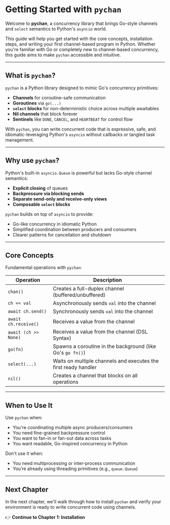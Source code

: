 # Getting Started with `pychan`

Welcome to **pychan**, a concurrency library that brings Go-style channels and `select` semantics to Python's `asyncio` world.

This guide will help you get started with the core concepts, installation steps, and writing your first channel-based program in Python. Whether you're familiar with Go or completely new to channel-based concurrency, this guide aims to make `pychan` accessible and intuitive.

---

## What is `pychan`?

`pychan` is a Python library designed to mimic Go's concurrency primitives:

* **Channels** for coroutine-safe communication
* **Goroutines** via `go(...)`
* **`select` blocks** for non-deterministic choice across multiple awaitables
* **Nil channels** that block forever
* **Sentinels** like `DONE`, `CANCEL`, and `HEARTBEAT` for control flow

With `pychan`, you can write concurrent code that is expressive, safe, and idiomatic-leveraging Python's `asyncio` without callbacks or tangled task management.

---

## Why use `pychan`?

Python's built-in `asyncio.Queue` is powerful but lacks Go-style channel semantics:

* **Explicit closing** of queues
* **Backpressure via blocking sends**
* **Separate send-only and receive-only views**
* **Composable `select` blocks**

`pychan` builds on top of `asyncio` to provide:

* Go-like concurrency in idiomatic Python
* Simplified coordination between producers and consumers
* Clearer patterns for cancellation and shutdown

---

## Core Concepts

Fundamental operations with `pychan`:

| Operation            | Description                                                     |
| -------------------- | --------------------------------------------------------------- |
| `chan()`             | Creates a full-duplex channel (buffered/unbuffered)             |
| `ch << val`          | Asynchronously sends `val` into the channel                     |
| `await ch.send()`    | Synchronously sends `val` into the channel                      |
| `await ch.receive()` | Receives a value from the channel                               |
| `await (ch >> None)` | Receives a value from the channel (DSL Syntax)                  |
| `go(fn)`             | Spawns a coroutine in the background (like Go's `go fn()`)      |
| `select(...)`        | Waits on multiple channels and executes the first ready handler |
| `nil()`              | Creates a channel that blocks on all operations                 |

---

## When to Use It

Use `pychan` when:

* You're coordinating multiple async producers/consumers
* You need fine-grained backpressure control
* You want to fan-in or fan-out data across tasks
* You want readable, Go-inspired concurrency in Python

Don't use it when:

* You need multiprocessing or inter-process communication
* You’re already using threading primitives (e.g., `queue.Queue`)

---

## Next Chapter

In the next chapter, we'll walk through how to install `pychan` and verify your environment is ready to write concurrent code using channels.

👉 **Continue to Chapter 1: Installation**
